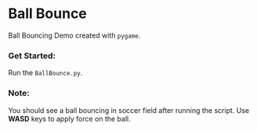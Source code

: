# Ball Bounce

Ball Bouncing Demo created with `pygame`.

### Get Started:

Run the `BallBounce.py`.

### Note:

You should see a ball bouncing in soccer field after running the script. Use __WASD__ keys to apply force on the ball.